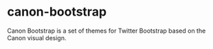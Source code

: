 # canon-bootstrap

Canon Bootstrap is a set of themes for Twitter Bootstrap based on the Canon 
visual design. 
